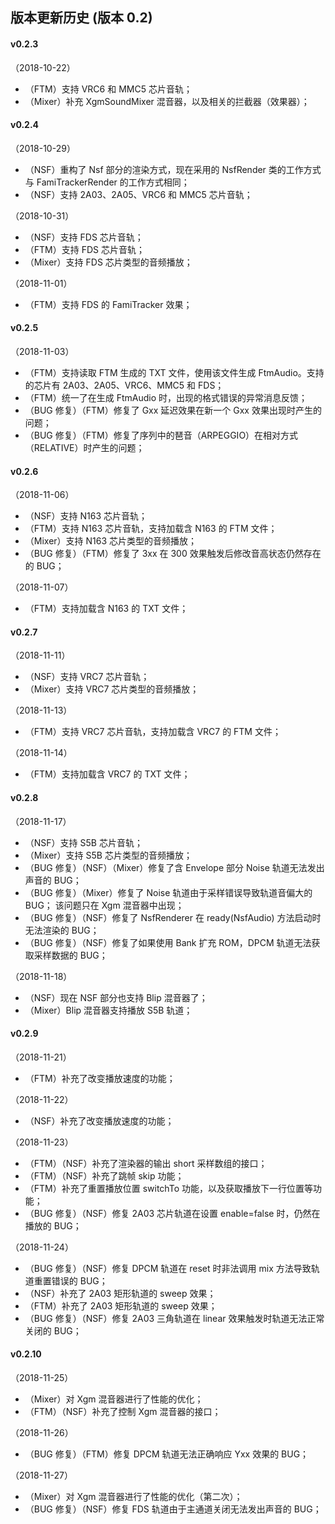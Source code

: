 
## 版本更新历史 (版本 0.2)

#### v0.2.3

（2018-10-22）

*	（FTM）支持 VRC6 和 MMC5 芯片音轨；
*	（Mixer）补充 XgmSoundMixer 混音器，以及相关的拦截器（效果器）；

#### v0.2.4

（2018-10-29）

*	（NSF）重构了 Nsf 部分的渲染方式，现在采用的 NsfRender 类的工作方式与 FamiTrackerRender 的工作方式相同；
*	（NSF）支持 2A03、2A05、VRC6 和 MMC5 芯片音轨；

（2018-10-31）

*	（NSF）支持 FDS 芯片音轨；
*	（FTM）支持 FDS 芯片音轨；
*	（Mixer）支持 FDS 芯片类型的音频播放；

（2018-11-01）

*	（FTM）支持 FDS 的 FamiTracker 效果；

#### v0.2.5

（2018-11-03）

*	（FTM）支持读取 FTM 生成的 TXT 文件，使用该文件生成 FtmAudio。支持的芯片有 2A03、2A05、VRC6、MMC5 和 FDS；
*	（FTM）统一了在生成 FtmAudio 时，出现的格式错误的异常消息反馈；
*	（BUG 修复）（FTM）修复了 Gxx 延迟效果在新一个 Gxx 效果出现时产生的问题；
*	（BUG 修复）（FTM）修复了序列中的琶音（ARPEGGIO）在相对方式（RELATIVE）时产生的问题；

#### v0.2.6

（2018-11-06）

*	（NSF）支持 N163 芯片音轨；
*	（FTM）支持 N163 芯片音轨，支持加载含 N163 的 FTM 文件；
*	（Mixer）支持 N163 芯片类型的音频播放；
*	（BUG 修复）（FTM）修复了 3xx 在 300 效果触发后修改音高状态仍然存在的 BUG；

（2018-11-07）

*	（FTM）支持加载含 N163 的 TXT 文件；

#### v0.2.7

（2018-11-11）

*	（NSF）支持 VRC7 芯片音轨；
*	（Mixer）支持 VRC7 芯片类型的音频播放；

（2018-11-13）

*	（FTM）支持 VRC7 芯片音轨，支持加载含 VRC7 的 FTM 文件；

（2018-11-14）

*	（FTM）支持加载含 VRC7 的 TXT 文件；

#### v0.2.8

（2018-11-17）

*	（NSF）支持 S5B 芯片音轨；
*	（Mixer）支持 S5B 芯片类型的音频播放；
*	（BUG 修复）（NSF）（Mixer）修复了含 Envelope 部分 Noise 轨道无法发出声音的 BUG；
*	（BUG 修复）（Mixer）修复了 Noise 轨道由于采样错误导致轨道音偏大的 BUG；
	该问题只在 Xgm 混音器中出现；
*	（BUG 修复）（NSF）修复了 NsfRenderer 在 ready(NsfAudio) 方法启动时无法渲染的 BUG；
*	（BUG 修复）（NSF）修复了如果使用 Bank 扩充 ROM，DPCM 轨道无法获取采样数据的 BUG；

（2018-11-18）

*	（NSF）现在 NSF 部分也支持 Blip 混音器了；
*	（Mixer）Blip 混音器支持播放 S5B 轨道；

#### v0.2.9

（2018-11-21）

*	（FTM）补充了改变播放速度的功能；

（2018-11-22）

*	（NSF）补充了改变播放速度的功能；

（2018-11-23）

*	（FTM）（NSF）补充了渲染器的输出 short 采样数组的接口；
*	（FTM）（NSF）补充了跳帧 skip 功能；
*	（FTM）补充了重置播放位置 switchTo 功能，以及获取播放下一行位置等功能；
*	（BUG 修复）（NSF）修复 2A03 芯片轨道在设置 enable=false 时，仍然在播放的 BUG；

（2018-11-24）

*	（BUG 修复）（NSF）修复 DPCM 轨道在 reset 时非法调用 mix 方法导致轨道重置错误的 BUG；
*	（NSF）补充了 2A03 矩形轨道的 sweep 效果；
*	（FTM）补充了 2A03 矩形轨道的 sweep 效果；
*	（BUG 修复）（NSF）修复 2A03 三角轨道在 linear 效果触发时轨道无法正常关闭的 BUG；

#### v0.2.10

（2018-11-25）

*	（Mixer）对 Xgm 混音器进行了性能的优化；
*	（FTM）（NSF）补充了控制 Xgm 混音器的接口；

（2018-11-26）

*	（BUG 修复）（FTM）修复 DPCM 轨道无法正确响应 Yxx 效果的 BUG；

（2018-11-27）

*	（Mixer）对 Xgm 混音器进行了性能的优化（第二次）；
*	（BUG 修复）（NSF）修复 FDS 轨道由于主通道关闭无法发出声音的 BUG；
